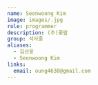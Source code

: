 ```yaml
---
name: Seonwoong Kim
image: images/.jpg
role: programmer
description: (주)꽃팜
group: 석사졸
aliases:
  - 김선웅
  - Seonwoong Kim
links:
  email: oung4638@gmail.com 
---
```

